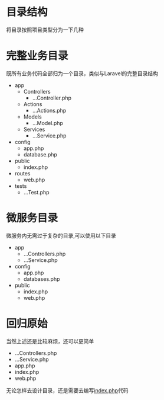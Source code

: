 # 目录结构
将目录按照项目类型分为一下几种

# 完整业务目录
既所有业务代码全部归为一个目录，类似与Laravel的完整目录结构
- app
    - Controllers
        - ...Controller.php
    - Actions
        - ...Actions.php
    - Models
        - ...Model.php
    - Services
        - ...Service.php
- config
    - app.php
    - database.php
- public
    - index.php
- routes
    - web.php
- tests
    - ...Test.php
    
 # 微服务目录
 微服务内无需过于复杂的目录,可以使用以下目录
 - app
    - ...Controllers.php
    - ...Service.php
 - config
    - app.php
    - databases.php
 - public
    - index.php
    - web.php
    
# 回归原始
当然上述还是比较麻烦，还可以更简单
- ...Controllers.php
- ...Service.php
- app.php
- index.php
- web.php

无论怎样去设计目录，还是需要去编写[index.php](1-3-entrance.md)代码
